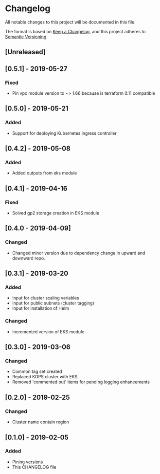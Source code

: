 # Changelog
All notable changes to this project will be documented in this file.

The format is based on [Keep a Changelog](https://keepachangelog.com/en/1.0.0/),
and this project adheres to [Semantic Versioning](https://semver.org/spec/v2.0.0.html).

## [Unreleased]

## [0.5.1] - 2019-05-27
### Fixed
- Pin vpc module version to ~> 1.66 because is terraform 0.11 compatible 

## [0.5.0] - 2019-05-21
### Added
- Support for deploying Kubernetes ingress controller

## [0.4.2] - 2019-05-08
### Added
- Added outputs from eks module

## [0.4.1] - 2019-04-16
### Fixed
- Solved gp2 storage creation in EKS module
  
## [0.4.0 - 2019-04-09]
### Changed
- Changed minor version due to dependency change in upward and downward repo.

## [0.3.1] - 2019-03-20
### Added
- Input for cluster scaling variables
- Input for public subnets (cluster tagging)
- Input for installation of Helm
### Changed
- Incremented version of EKS module

## [0.3.0] - 2019-03-06
### Changed
- Common tag set created
- Replaced KOPS cluster with EKS
- Removed 'commented out' items for pending logging enhancements

## [0.2.0] - 2019-02-25
### Changed
- Cluster name contain region

## [0.1.0] - 2019-02-05
### Added
- Pining versions
- This CHANGELOG file


